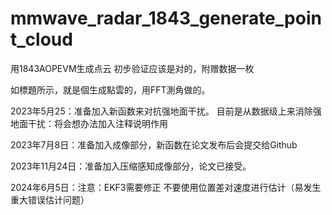 # mmwave_radar_1843_generate_point_cloud
用1843AOPEVM生成点云 初步验证应该是对的，附赠数据一枚

如標題所示，就是個生成點雲的，用FFT測角做的。

2023年5月25：准备加入新函数来对抗强地面干扰。
目前是从数据级上来消除强地面干扰：将会想办法加入注释说明作用

2023年7月8日：准备加入成像部分，新函数在论文发布后会提交给Github

2023年11月24日：准备加入压缩感知成像部分，论文已接受。

2024年6月5日：注意：EKF3需要修正 不要使用位置差对速度进行估计（易发生重大错误估计问题）
